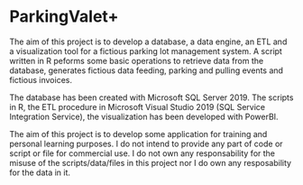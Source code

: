 # ParkingValet+
  The aim of this project is to develop a database, a data engine, an ETL and a visualization tool for a fictious parking lot management system. A script written in R peforms some basic operations to retrieve data from the database, generates fictious data feeding, parking and pulling events and fictious invoices.

The database has been created with Microsoft SQL Server 2019. The scripts in R, the ETL procedure in Microsoft Visual Studio 2019 (SQL Service Integration Service), the visualization has been developed with PowerBI.
  
The aim of this project is to develop some application for training and personal learning purposes. I do not intend to provide any part of code or script or file for commercial use. I do not own any responsability for the misuse of the scripts/data/files in this project nor I do own any resposability for the data in it.
